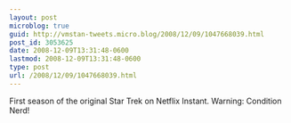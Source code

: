 ```yaml
---
layout: post
microblog: true
guid: http://vmstan-tweets.micro.blog/2008/12/09/1047668039.html
post_id: 3053625
date: 2008-12-09T13:31:48-0600
lastmod: 2008-12-09T13:31:48-0600
type: post
url: /2008/12/09/1047668039.html
---
```

First season of the original Star Trek on Netflix Instant. Warning: Condition Nerd!
